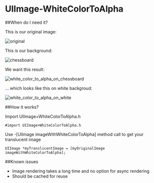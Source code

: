 # UIImage-WhiteColorToAlpha

##When do I need it?

This is our original image:

![original](original.png)

This is our background:

![chessboard](chessboard_bg.png)

We want this result:

![white_color_to_alpha_on_chessboard](white_color_to_alpha_on_chessboard.png)

... which looks like this on white backgroud:

![white_color_to_alpha_on_white](white_color_to_alpha_on_white.png)

##How it works?

Import UIImage+WhiteColorToAlpha.h

`#import UIImage+WhiteColorToAlpha.h`

Use -[UIImage imageWithWhiteColorToAlpha] method call to get your translucent image

`UIImage *myTranslicentImage = [myOriginalImage imageWithWhiteColorToAlpha];`


##Known issues

* Image rendering takes a long time and no option for async rendering
* Should be cached for reuse